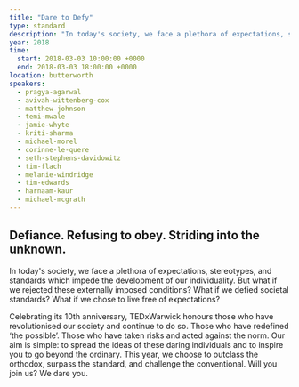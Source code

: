 ```yaml
---
title: "Dare to Defy"
type: standard
description: "In today's society, we face a plethora of expectations, stereotypes, and standards which impede the development of our individuality. But what if we rejected these externally imposed conditions? What if we defied societal standards? What if we chose to live free of expectations?"
year: 2018
time:
  start: 2018-03-03 10:00:00 +0000
  end: 2018-03-03 18:00:00 +0000
location: butterworth
speakers:
  - pragya-agarwal
  - avivah-wittenberg-cox
  - matthew-johnson
  - temi-mwale
  - jamie-whyte
  - kriti-sharma
  - michael-morel
  - corinne-le-quere
  - seth-stephens-davidowitz
  - tim-flach
  - melanie-windridge
  - tim-edwards
  - harnaam-kaur
  - michael-mcgrath
---
```


## Defiance. Refusing to obey. Striding into the unknown.

In today's society, we face a plethora of expectations, stereotypes, and standards which impede the development of our individuality. But what if we rejected these externally imposed conditions? What if we defied societal standards? What if we chose to live free of expectations?

Celebrating its 10th anniversary, TEDxWarwick honours those who have revolutionised our society and continue to do so. Those who have redefined ‘the possible’. Those who have taken risks and acted against the norm. Our aim is simple: to spread the ideas of these daring individuals and to inspire you to go beyond the ordinary. This year, we choose to outclass the orthodox, surpass the standard, and challenge the conventional. Will you join us? We dare you.
